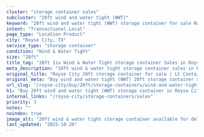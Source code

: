 ```yaml
---
cluster: "storage container sales"
subcluster: "20ft wind and water tight (WWT)"
keyword: "20ft wind and water tight (WWT) storage container for sale Royse City, TX"
intent: "Transactional-Local"
page_type: "Location-Product"
city: "Royse City, TX"
service_type: "storage container"
condition: "Wind & Water Tight"
size: "20ft"
title_tag: "20ft 1ix Wind & Water Tight storage container Sales in Royse City | LC Container"
meta_description: "20ft wind & water tight storage container sales in Royse City. Fast delivery, competitive pricing. Serving storage containers area. Quote ID: L59. Call (214) 524-4168 for your free quote today."
original_title: "Royse City 20ft storage container for sale | LC Container"
original_meta: "Buy wind and water tight (WWT) 20ft storage container sale with local delivery in Royse City, TX. LC Container — local Since 2003. Request a fast quote today."
url_slug: "/royse-city/buy/20ft/storage-containers/wind-and-water-tight-wwt"
h1: "Buy 20ft wind and water tight (WWT) storage container in Royse City"
internal_links: "/royse-city/storage-containers/sales"
priority: 3
notes: ""
noindex: true
image_alt: "20ft wind & water tight storage container available for delivery in Royse City"
last_updated: "2025-10-20"
---
```


<!-- TODO: Add unique city/inventory copy, images, and internal links here. -->
